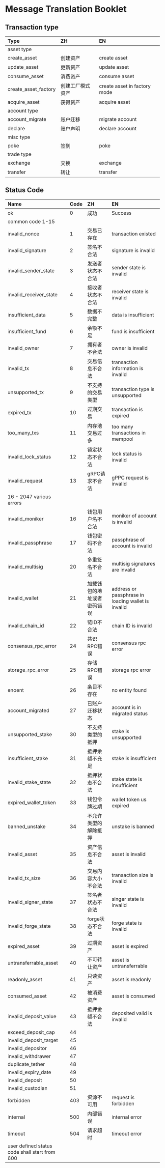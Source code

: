 # Message Translation Booklet

## Transaction type


| Type                 | ZH               | EN                           |
| :------------------- | :--------------- | :--------------------------- |
| asset type           |                  |                              |
| create_asset         | 创建资产         | create asset                 |
| update_asset         | 更新资产         | update asset                 |
| consume_asset        | 消费资产         | consume asset                |
| create_asset_factory | 创建工厂模式资产 | create asset in factory mode |
| acquire_asset        | 获得资产         | acquire asset                |
| account type         |                  |                              |
| account_migrate      | 账户迁移         | migrate account              |
| declare              | 账户声明         | declare account              |
| misc type            |                  |
| poke                 | 签到             | poke                         |
| trade type           |                  |                              |
| exchange             | 交换             | exchange                     |
| transfer             | 转让             | transfer                     |



## Status Code



| Name                                          | Code | ZH                         | EN                                                 |
| :-------------------------------------------- | :--- | :------------------------- | :------------------------------------------------- |
| ok                                            | 0    | 成功                       | Success                                            |
| common code 1-15                              |      |                            |
| invalid_nonce                                 | 1    | 交易已存在                 | transaction existed                                |
| invalid_signature                             | 2    | 签名不合法                 | signature is invalid                               |
| invalid_sender_state                          | 3    | 发送者状态不合法           | sender state is invalid                            |
| invalid_receiver_state                        | 4    | 接收者状态不合法           | receiver state is invalid                          |
| insufficient_data                             | 5    | 数据不完整                 | data is insufficient                               |
| insufficient_fund                             | 6    | 余额不足                   | fund is insufficient                               |
| invalid_owner                                 | 7    | 拥有者不合法               | owner is invalid                                   |
| invalid_tx                                    | 8    | 交易信息不合法             | transaction information is invalid                 |
| unsupported_tx                                | 9    | 不支持的交易类型           | transaction type is unsupported                    |
| expired_tx                                    | 10   | 过期交易                   | transaction is expired                             |
| too_many_txs                                  | 11   | 内存池交易过多             | too many transactions in mempool                   |
| invalid_lock_status                           | 12   | 锁定状态不合法             | lock status is invalid                             |
| invalid_request                               | 13   | gRPC请求不合法             | gPPC request is invalid                            |
| 16 - 2047 various errors                      |      |                            |
| invalid_moniker                               | 16   | 钱包用户名不合法           | moniker of account is invalid                      |
| invalid_passphrase                            | 17   | 钱包密码不合法             | passphrase of account is invalid                   |
| invalid_multisig                              | 20   | 多重签名不合法             | multisig signatures are invalid                    |
| invalid_wallet                                | 21   | 加载钱包的地址或者密码错误 | address or passphrase in loading wallet is invalid |
| invalid_chain_id                              | 22   | 链ID不合法                 | chain ID is invalid                                |
| consensus_rpc_error                           | 24   | 共识RPC错误                | consensus rpc error                                |
| storage_rpc_error                             | 25   | 存储RPC错误                | storage rpc error                                  |
| enoent                                        | 26   | 条目不存在                 | no entity found                                    |
| account_migrated                              | 27   | 已账户迁移状态             | account is in migrated status                      |
| unsupported_stake                             | 30   | 不支持类型的抵押           | stake is unsupported                               |
| insufficient_stake                            | 31   | 抵押余额不充足             | stake is insufficient                              |
| invalid_stake_state                           | 32   | 抵押状态不合法             | stake state is insufficient                        |
| expired_wallet_token                          | 33   | 钱包令牌过期               | wallet token us expired                            |
| banned_unstake                                | 34   | 不允许类型的解除抵押       | unstake is banned                                  |
| invalid_asset                                 | 35   | 资产信息不合法             | asset is invalid                                   |
| invalid_tx_size                               | 36   | 交易内容大小不合法         | transaction size is invalid                        |
| invalid_signer_state                          | 37   | 签名者状态不合法           | singer state is invalid                            |
| invalid_forge_state                           | 38   | forge状态不合法            | forge state is invalid                             |
| expired_asset                                 | 39   | 过期资产                   | asset is expired                                   |
| untransferrable_asset                         | 40   | 不可转让资产               | asset is untransferrable                           |
| readonly_asset                                | 41   | 只读资产                   | asset is readonly                                  |
| consumed_asset                                | 42   | 被消费资产                 | asset is consumed                                  |
| invalid_deposit_value                         | 43   | 抵押金额不合法             | deposited valid is invalid                         |
| exceed_deposit_cap                            | 44   |                            |
| invalid_deposit_target                        | 45   |                            |
| invalid_depositor                             | 46   |                            |
| invalid_withdrawer                            | 47   |                            |
| duplicate_tether                              | 48   |                            |
| invalid_expiry_date                           | 49   |                            |
| invalid_deposit                               | 50   |                            |
| invalid_custodian                             | 51   |                            |
| forbidden                                     | 403  | 资源不可用                 | request is forbidden                               |
| internal                                      | 500  | 内部错误                   | internal error                                     |
| timeout                                       | 504  | 请求超时                   | timeout error                                      |
| user defined status code shall start from 600 |      |                            |
